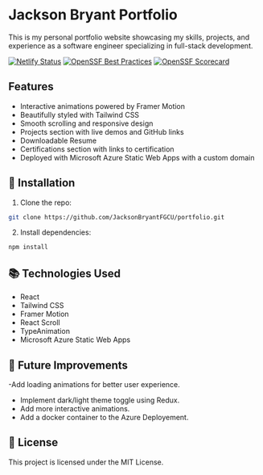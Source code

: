 # Jackson Bryant Portfolio

This is my personal portfolio website showcasing my skills, projects, and experience as a software engineer specializing in full-stack development.

[![Netlify Status](https://api.netlify.com/api/v1/badges/ba4f54eb-6213-41e0-ba45-fa07715dcd1a/deploy-status)](https://app.netlify.com/sites/jacksonbryantportfolio/deploys)
[![OpenSSF Best Practices](https://bestpractices.coreinfrastructure.org/projects/10219/badge)](https://bestpractices.coreinfrastructure.org/projects/10219)
[![OpenSSF Scorecard](https://api.securityscorecards.dev/projects/github.com/JacksonBryantFGCU/portfolio-typescript/badge)](https://securityscorecards.dev/viewer/?uri=github.com/JacksonBryantFGCU/portfolio-typescript)


## Features
- Interactive animations powered by Framer Motion
- Beautifully styled with Tailwind CSS
- Smooth scrolling and responsive design
- Projects section with live demos and GitHub links
- Downloadable Resume
- Certifications section with links to certification
- Deployed with Microsoft Azure Static Web Apps with a custom domain

## 🔧 Installation
1. Clone the repo:  

```bash
git clone https://github.com/JacksonBryantFGCU/portfolio.git
```

2. Install dependencies:

```bash
npm install
```

## 📚 Technologies Used
- React
- Tailwind CSS
- Framer Motion
- React Scroll
- TypeAnimation
- Microsoft Azure Static Web Apps


## 🎨 Future Improvements
-Add loading animations for better user experience.
- Implement dark/light theme toggle using Redux.
- Add more interactive animations.
- Add a docker container to the Azure Deployement.

## 📄 License
This project is licensed under the MIT License.
